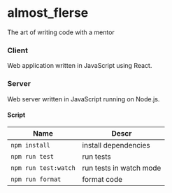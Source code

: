 # almost_flerse
The art of writing code with a mentor

### Client
Web application written in JavaScript using React.

### Server
Web server written in JavaScript running on Node.js.

#### Script
| Name                 | Descr                   |
| -------------------- | ----------------------- |
| `npm install`        | install dependencies    |
| `npm run test`       | run tests               |
| `npm run test:watch` | run tests in watch mode |
| `npm run format`     | format code             |

